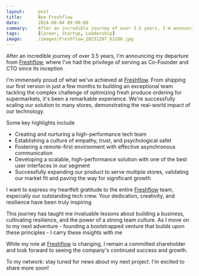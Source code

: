 ```yaml
---
layout:     post
title:      Bye Freshflow
date:       2024-08-04 09:00:00
summary:    After an incredible journey of over 3.5 years, I'm announcing my departure from Freshflow, where I've had the privilege of serving as Co-Founder and CTO since its inception.
tags:       [Career, Startup, Leadership]
image:      /images/Freshflow_20231207_63206.jpg
---
```


After an incredible journey of over 3.5 years, I'm announcing my departure from [Freshflow][freshflow], where I've had the privilege of serving as Co-Founder and CTO since its inception

I'm immensely proud of what we've achieved at [Freshflow][freshflow]. From shipping our first version in just a few months to building an exceptional team tackling the complex challenge of optimizing fresh produce ordering for supermarkets, it's been a remarkable experience. We're successfully scaling our solution to many stores, demonstrating the real-world impact of our technology.

Some key highlights include

* Creating and nurturing a high-performance tech team
* Establishing a culture of empathy, trust, and psychological safet
* Fostering a remote-first environment with effective asynchronous communication
* Developing a scalable, high-performance solution with one of the best user interfaces in our segment
* Successfully expanding our product to serve multiple stores, validating our market fit and paving the way for significant growth

I want to express my heartfelt gratitude to the entire [Freshflow][freshflow] team, especially our outstanding tech crew. Your dedication, creativity, and resilience have been truly inspiring

This journey has taught me invaluable lessons about building a business, cultivating resilience, and the power of a strong team culture. As I move on to my next adventure - founding a bootstrapped venture that builds upon these principles - I carry these insights with me

While my role at [Freshflow][freshflow] is changing, I remain a committed shareholder and look forward to seeing the company's continued success and growth.

To my network: stay tuned for news about my next project. I'm excited to share more soon!

[freshflow]: https://freshflow.ai
